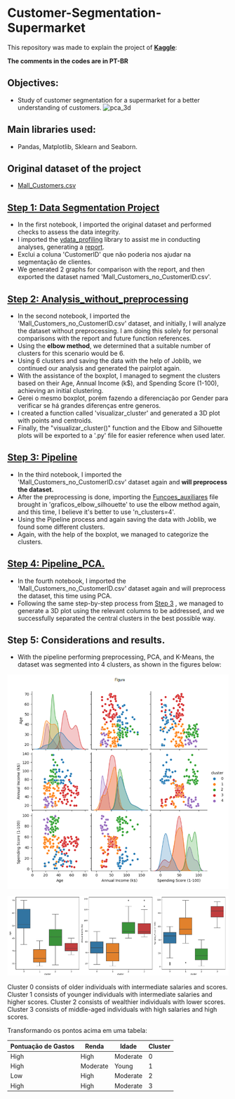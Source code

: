 # Customer-Segmentation-Supermarket
This repository was made to explain the project of **[Kaggle](https://www.kaggle.com/datasets/vjchoudhary7/customer-segmentation-tutorial-in-python/data)**:

**The comments in the codes are in PT-BR**
## Objectives:
- Study of customer segmentation for a supermarket for a better understanding of customers.
![pca_3d](imagens/pca_3d)

## Main libraries used:
- Pandas, Matplotlib, Sklearn and Seaborn.
## Original dataset of the project
- [Mall_Customers.csv](https://github.com/BrunoFelipeCB/Customer-Segmentation-Supermarket/blob/main/Mall_Customers.csv)
## [Step 1: Data Segmentation Project](https://github.com/BrunoFelipeCB/Customer-Segmentation-Supermarket/blob/main/1.Data%20Segmentation%20Project.ipynb)
- In the first notebook, I imported the original dataset and performed checks to assess the data integrity.
- I imported the [ydata_profiling](https://github.com/ydataai/ydata-profiling) library to assist me in conducting analyses, generating a [report](https://github.com/BrunoFelipeCB/Customer-Segmentation-Supermarket/blob/main/eda_supermarket.html).
- Exclui a coluna 'CustomerID' que não poderia nos ajudar na segmentação de clientes.
- We generated 2 graphs for comparison with the report, and then exported the dataset named 'Mall_Customers_no_CustomerID.csv'.
## [Step 2: Analysis_without_preprocessing](https://github.com/BrunoFelipeCB/Customer-Segmentation-Supermarket/blob/main/2.%20Analysis_without_preprocessing.ipynb)
- In the second notebook, I imported the 'Mall_Customers_no_CustomerID.csv' dataset, and initially, I will analyze the dataset without preprocessing. I am doing this solely for personal comparisons with the report and future function references.
- Using the **elbow method**, we determined that a suitable number of clusters for this scenario would be 6.
- Using 6 clusters and saving the data with the help of Joblib, we continued our analysis and generated the pairplot again.
- With the assistance of the boxplot, I managed to segment the clusters based on their Age, Annual Income (k$), and Spending Score (1-100), achieving an initial clustering.
- Gerei o mesmo boxplot, porém fazendo a diferenciação por Gender para verificar se há grandes diferenças entre generos.
- I created a function called 'visualizar_cluster' and generated a 3D plot with points and centroids.
- Finally, the "visualizar_cluster()" function and the Elbow and Silhouette plots will be exported to a '.py' file for easier reference when used later.
## [Step 3: Pipeline](https://github.com/BrunoFelipeCB/Customer-Segmentation-Supermarket/blob/main/3.Pipeline.ipynb)
- In the third notebook, I imported the 'Mall_Customers_no_CustomerID.csv' dataset again and **will preprocess the dataset.**
- After the preprocessing is done, importing the  [Funcoes_auxiliares](https://github.com/BrunoFelipeCB/Customer-Segmentation-Supermarket/blob/main/Funcoes_auxiliares.py) file brought in 'graficos_elbow_silhouette' to use the elbow method again, and this time, I believe it's better to use 'n_clusters=4'.
- Using the Pipeline process and again saving the data with Joblib, we found some different clusters.
- Again, with the help of the boxplot, we managed to categorize the clusters.
## [Step 4: Pipeline_PCA.](https://github.com/BrunoFelipeCB/Customer-Segmentation-Supermarket/blob/main/4.Pipeline_PCA.ipynb)
- In the fourth notebook, I imported the 'Mall_Customers_no_CustomerID.csv' dataset again and will preprocess the dataset, this time using PCA.
- Following the same step-by-step process from  [Step 3](https://github.com/BrunoFelipeCB/Customer-Segmentation-Supermarket/blob/main/3.Pipeline.ipynb) , we managed to generate a 3D plot using the relevant columns to be addressed, and we successfully separated the central clusters in the best possible way.

## Step 5: Considerations and results.

- With the pipeline performing preprocessing, PCA, and K-Means, the dataset was segmented into 4 clusters, as shown in the figures below:

![pairplot](imagens/pairplot.png)

![boxplot](imagens/boxplot.png)

Cluster 0 consists of older individuals with intermediate salaries and scores.
Cluster 1 consists of younger individuals with intermediate salaries and higher scores.
Cluster 2 consists of wealthier individuals with lower scores.
Cluster 3 consists of middle-aged individuals with high salaries and high scores.

Transformando os pontos acima em uma tabela:

| Pontuação de Gastos | Renda    | Idade    | Cluster |
| ------------------- | -------- | -------- | ------- |
| High                | High     | Moderate | 0       |
| High                | Moderate | Young    | 1       |
| Low                 | High     | Moderate | 2       |
| High                | High     | Moderate | 3       |

